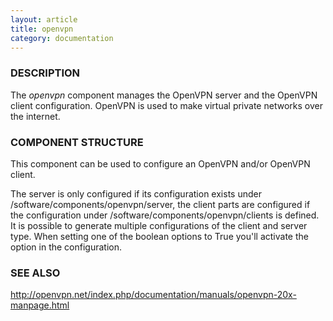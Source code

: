 ```yaml
---
layout: article
title: openvpn
category: documentation
---
```

### DESCRIPTION

The _openvpn_ component manages the OpenVPN server and the OpenVPN client configuration.
OpenVPN is used to make virtual private networks over the internet.

### COMPONENT STRUCTURE

This component can be used to configure an OpenVPN and/or OpenVPN
client.

The server is only configured if its configuration exists under
/software/components/openvpn/server, the client parts are configured if
the configuration under /software/components/openvpn/clients is defined.
It is possible to generate multiple configurations of the client and
server type.  When setting one of the boolean options to True you'll
activate the option in the configuration.

### SEE ALSO

http://openvpn.net/index.php/documentation/manuals/openvpn-20x-manpage.html
